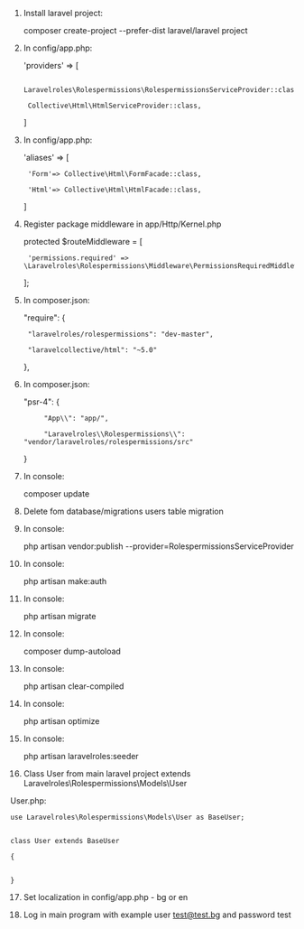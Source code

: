 1. Install laravel project:

	composer create-project --prefer-dist laravel/laravel project

2. In config/app.php:


	'providers' => [

		Laravelroles\Rolespermissions\RolespermissionsServiceProvider::class,

		Collective\Html\HtmlServiceProvider::class,
	]
        
3. In config/app.php:

	'aliases' => [

		'Form'=> Collective\Html\FormFacade::class,

		'Html'=> Collective\Html\HtmlFacade::class,

	]
   
4. Register package middleware in app/Http/Kernel.php
    
	protected $routeMiddleware = [

		'permissions.required' => \Laravelroles\Rolespermissions\Middleware\PermissionsRequiredMiddleware::class,

	];
			    
	    
		    
5. In composer.json:

	"require": {

		"laravelroles/rolespermissions": "dev-master",

		"laravelcollective/html": "~5.0"

	},

    
6. In composer.json:

	 "psr-4": {

		    "App\\": "app/",

		    "Laravelroles\\Rolespermissions\\": "vendor/laravelroles/rolespermissions/src"

	}
	
7. In console:

	composer update

8. Delete fom database/migrations users table migration

9. In console:

	php artisan vendor:publish --provider=RolespermissionsServiceProvider

10. In console: 

	php artisan make:auth

11. In console:

	php artisan migrate

12. In console:

	composer dump-autoload

13. In console:

	php artisan clear-compiled

14. In console:

	php artisan optimize	   

15. In console:

	php artisan laravelroles:seeder


16. Class User from main laravel project  extends Laravelroles\Rolespermissions\Models\User

User.php:

	use Laravelroles\Rolespermissions\Models\User as BaseUser;


	class User extends BaseUser

	{


	}
17. Set localization in config/app.php - bg or en
    
18. Log in main program with example user test@test.bg and password test
